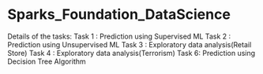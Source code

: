 # Sparks_Foundation_DataScience
Details of the tasks:
 Task 1 : Prediction using Supervised ML
 Task 2 : Prediction using Unsupervised ML
 Task 3 : Exploratory data analysis(Retail Store)
 Task 4 : Exploratory data analysis(Terrorism)
 Task 6: Prediction using Decision Tree Algorithm
